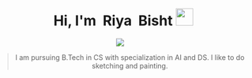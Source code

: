 <h1 align ="center">&nbsp Hi, I'm &nbspRiya&nbsp Bisht     <img src="https://media.giphy.com/media/hvRJCLFzcasrR4ia7z/giphy.gif" width="35"></h1>
<p align="center">
  <a href="https://github.com/DenverCoder1/readme-typing-svg"><img src="https://readme-typing-svg.herokuapp.com?lines=Computer%20+%20Science%20+Student;DS%20|%20AI%20|%20ML%20Enthusiast;Keen+to+%20learn%20new%20things&center=true&width=500&height=50"></a>
  </p>
 <blockquote><div align ="center">
  <p> I am pursuing B.Tech in CS with specialization in AI and DS. I like to do sketching and painting. </p>
</div></blockquote>
<br/>

 


  
  


<!--
**riyabisht/riyabisht** is a ✨ _special_ ✨ repository because its `README.md` (this file) appears on your GitHub profile.

Here are some ideas to get you started:

- 🔭 I’m currently working on ...
- 🌱 I’m currently learning ...
- 👯 I’m looking to collaborate on ...
- 🤔 I’m looking for help with ...
- 💬 Ask me about ...
- 📫 How to reach me: ...
- 😄 Pronouns: ...
- ⚡ Fun fact: ...
-->

